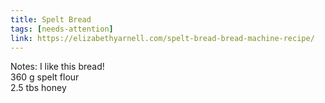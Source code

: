 ```yaml
---
title: Spelt Bread
tags: [needs-attention]
link: https://elizabethyarnell.com/spelt-bread-bread-machine-recipe/
---
```

Notes: I like this bread\!  
360 g spelt flour  
2.5 tbs honey

